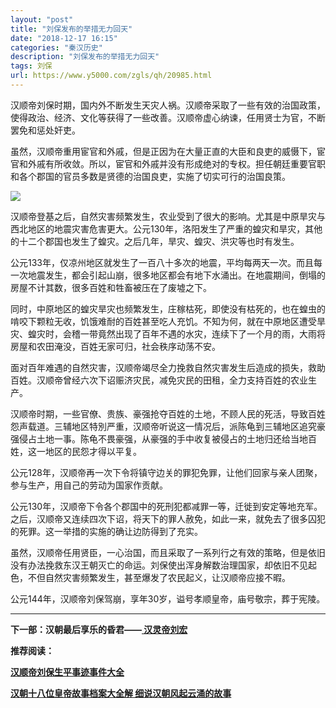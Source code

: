 ```yaml
---
layout: "post"
title: "刘保发布的举措无力回天"
date: "2018-12-17 16:15"
categories: "秦汉历史"
description: "刘保发布的举措无力回天"
tags: 刘保
url: https://www.y5000.com/zgls/qh/20985.html
---
```






汉顺帝刘保时期，国内外不断发生天灾人祸。汉顺帝采取了一些有效的治国政策，使得政治、经济、文化等获得了一些改善。汉顺帝虚心纳谏，任用贤士为官，不断罢免和惩处奸吏。

虽然，汉顺帝重用宦官和外戚，但是正因为在大量正直的大臣和良吏的威慑下，宦官和外戚有所收敛。所以，宦官和外戚并没有形成绝对的专权。担任朝廷重要官职和各个郡国的官员多数是贤德的治国良吏，实施了切实可行的治国良策。

![](https://img.y5000.com/uploads/allimg/170504/8-1F504153514295.jpg)

汉顺帝登基之后，自然灾害频繁发生，农业受到了很大的影响。尤其是中原旱灾与西北地区的地震灾害危害更大。公元130年，洛阳发生了严重的蝗灾和旱灾，其他的十二个郡国也发生了蝗灾。之后几年，旱灾、蝗灾、洪灾等也时有发生。

公元133年，仅凉州地区就发生了一百八十多次的地震，平均每两天一次。而且每一次地震发生，都会引起山崩，很多地区都会有地下水涌出。在地震期间，倒塌的房屋不计其数，很多百姓和牲畜被压在了废墟之下。

同时，中原地区的蝗灾旱灾也频繁发生，庄稼枯死，即使没有枯死的，也在蝗虫的啃咬下颗粒无收，饥饿难耐的百姓甚至吃人充饥。不知为何，就在中原地区遭受旱灾、蝗灾时，会稽一带竟然出现了百年不遇的水灾，连续下了一个月的雨，大雨将房屋和农田淹没，百姓无家可归，社会秩序动荡不安。

面对百年难遇的自然灾害，汉顺帝竭尽全力挽救自然灾害发生后造成的损失，救助百姓。汉顺帝曾经六次下诏赈济灾民，减免灾民的田租，全力支持百姓的农业生产。

汉顺帝时期，一些官僚、贵族、豪强抢夺百姓的土地，不顾人民的死活，导致百姓怨声载道。三辅地区特別严重，汉顺帝听说这一情况后，派陈龟到三辅地区追究豪强侵占土地一事。陈龟不畏豪强，从豪强的手中收复被侵占的土地归还给当地百姓，这一地区的民怨才得以平复。

公元128年，汉顺帝再一次下令将镇守边关的罪犯免罪，让他们回家与亲人团聚，参与生产，用自己的劳动为国家作贡献。

公元130年，汉顺帝下令各个郡国中的死刑犯都减罪一等，迁徙到安定等地充军。之后，汉顺帝又连续四次下诏，将天下的罪人赦免，如此一来，就免去了很多囚犯的死罪。这一举措的实施的确让边防得到了充实。

虽然，汉顺帝任用贤臣，一心治国，而且采取了一系列行之有效的策略，但是依旧没有办法挽救东汉王朝灭亡的命运。刘保使出浑身解数治理国家，却依旧不见起色，不但自然灾害频繁发生，甚至爆发了农民起义，让汉顺帝应接不暇。

公元144年，汉顺帝刘保驾崩，享年30岁，谥号孝顺皇帝，庙号敬宗，葬于宪陵。

* * *

**下一部：汉朝最后享乐的昏君——[ 汉灵帝刘宏](https://www.y5000.com/zgls/qh/21005.html)**

**推荐阅读：**

[**汉顺帝刘保生平事迹事件大全**](https://www.y5000.com/zgls/qh/20986.html)

[**汉朝十八位皇帝故事档案大全解 细说汉朝风起云涌的故事**](https://www.y5000.com/zgls/qh/21041.html)
